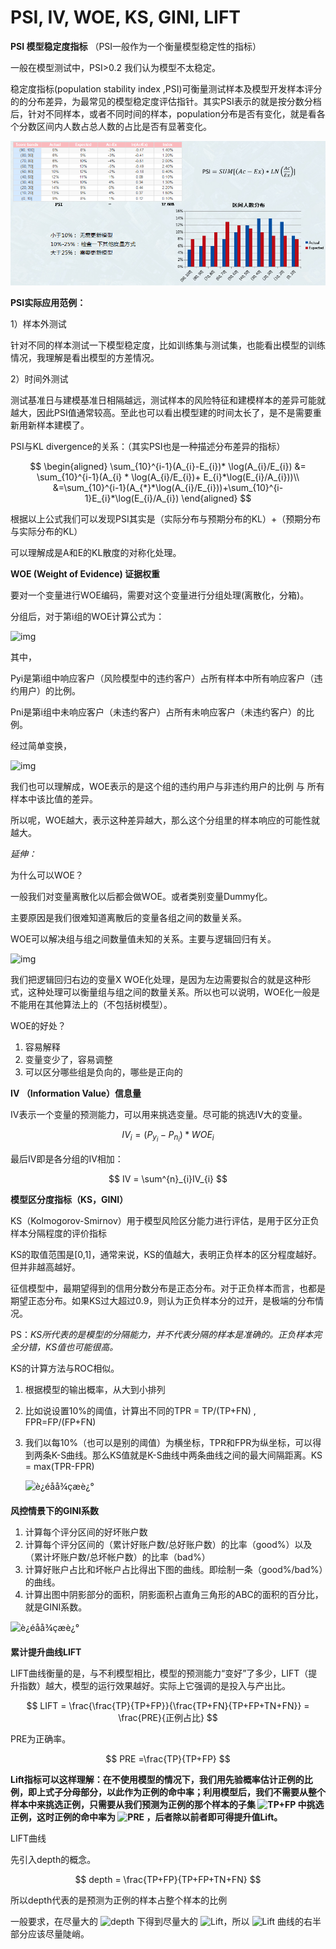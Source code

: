 # PSI, IV, WOE, KS, GINI, LIFT

**PSI 模型稳定度指标** （PSI一般作为一个衡量模型稳定性的指标）

一般在模型测试中，PSI&gt;0.2 我们认为模型不太稳定。

稳定度指标\(population stability index ,PSI\)可衡量测试样本及模型开发样本评分的的分布差异，为最常见的模型稳定度评估指针。其实PSI表示的就是按分数分档后，针对不同样本，或者不同时间的样本，population分布是否有变化，就是看各个分数区间内人数占总人数的占比是否有显著变化。

![](../../.gitbook/assets/image%20%2854%29.png)

**PSI实际应用范例：**

1）样本外测试

针对不同的样本测试一下模型稳定度，比如训练集与测试集，也能看出模型的训练情况，我理解是看出模型的方差情况。

2）时间外测试

测试基准日与建模基准日相隔越远，测试样本的风险特征和建模样本的差异可能就越大，因此PSI值通常较高。至此也可以看出模型建的时间太长了，是不是需要重新用新样本建模了。

PSI与KL divergence的关系：（其实PSI也是一种描述分布差异的指标）

$$
\begin{aligned}
\sum_{10}^{i-1}(A_{i}-E_{i})* \log(A_{i}/E_{i}) 
&= \sum_{10}^{i-1}(A_{i} * \log(A_{i}/E_{i})+ E_{i}*\log(E_{i}/A_{i}))\\
&=\sum_{10}^{i-1}(A_{*}*\log(A_{i}/E_{i}))+\sum_{10}^{i-1}E_{i}*\log(E_{i}/A_{i})
\end{aligned}
$$

根据以上公式我们可以发现PSI其实是（实际分布与预期分布的KL）+（预期分布与实际分布的KL）

可以理解成是A和E的KL散度的对称化处理。

**WOE \(Weight of Evidence\) 证据权重**

要对一个变量进行WOE编码，需要对这个变量进行分组处理\(离散化，分箱\)。

分组后，对于第i组的WOE计算公式为：

![img](https://img-blog.csdn.net/20160302153928222)

其中，

Pyi是第i组中响应客户（风险模型中的违约客户）占所有样本中所有响应客户（违约用户）的比例。

Pni是第i组中未响应客户（未违约客户）占所有未响应客户（未违约客户）的比例。

经过简单变换，

![img](https://img-blog.csdn.net/20160302154019081)

我们也可以理解成，WOE表示的是这个组的违约用户与非违约用户的比例 与 所有样本中该比值的差异。

所以呢，WOE越大，表示这种差异越大，那么这个分组里的样本响应的可能性就越大。

_延伸：_

为什么可以WOE？

一般我们对变量离散化以后都会做WOE。或者类别变量Dummy化。

主要原因是我们很难知道离散后的变量各组之间的数量关系。

WOE可以解决组与组之间数量值未知的关系。主要与逻辑回归有关。

![img](https://pic1.zhimg.com/80/v2-f238f0ac063dcff201ee0acb57fb037c_hd.jpg)

我们把逻辑回归右边的变量X WOE化处理，是因为左边需要拟合的就是这种形式，这种处理可以衡量组与组之间的数量关系。所以也可以说明，WOE化一般是不能用在其他算法上的（不包括树模型）。

WOE的好处？

1. 容易解释
2. 变量变少了，容易调整
3. 可以区分哪些组是负向的，哪些是正向的

**IV （Information Value）信息量**

IV表示一个变量的预测能力，可以用来挑选变量。尽可能的挑选IV大的变量。

$$
IV_{i} = (P_{y_{i}}-P_{n_{i}}) * WOE_{i}
$$

最后IV即是各分组的IV相加：

$$
IV = \sum^{n}_{i}IV_{i}
$$

**模型区分度指标（KS，GINI）**

KS（Kolmogorov-Smirnov）用于模型风险区分能力进行评估，是用于区分正负样本分隔程度的评价指标

KS的取值范围是\[0,1\]，通常来说，KS的值越大，表明正负样本的区分程度越好。但并非越高越好。

征信模型中，最期望得到的信用分数分布是正态分布。对于正负样本而言，也都是期望正态分布。如果KS过大超过0.9，则认为正负样本分的过开，是极端的分布情况。

PS：_KS所代表的是模型的分隔能力，并不代表分隔的样本是准确的。正负样本完全分错，KS值也可能很高。_

KS的计算方法与ROC相似。

1. 根据模型的输出概率，从大到小排列
2. 比如说设置10%的阈值，计算出不同的TPR = TP/\(TP+FN\) , FPR=FP/\(FP+FN\)
3. 我们以每10%（也可以是别的阈值）为横坐标，TPR和FPR为纵坐标，可以得到两条K-S曲线。那么KS值就是K-S曲线中两条曲线之间的最大间隔距离。KS = max\(TPR-FPR\)

   ![&#xE8;&#xBF;&#x99;&#xE9;&#x87;&#x8C;&#xE5;&#x86;&#x99;&#xE5;&#x9B;&#xBE;&#xE7;&#x89;&#x87;&#xE6;&#x8F;&#x8F;&#xE8;&#xBF;&#xB0;](https://img-blog.csdn.net/20171012171557401?watermark/2/text/aHR0cDovL2Jsb2cuY3Nkbi5uZXQvdTAxMzQyMTYyOQ==/font/5a6L5L2T/fontsize/400/fill/I0JBQkFCMA==/dissolve/70/gravity/SouthEast)

**风控情景下的GINI系数**

1. 计算每个评分区间的好坏账户数
2. 计算每个评分区间的（累计好账户数/总好账户数）的比率（good%）以及 （累计坏账户数/总坏帐户数）的比率（bad%）
3. 计算好账户占比和坏帐户占比得出下图的曲线。即绘制一条（good%/bad%）的曲线。
4. 计算出图中阴影部分的面积，阴影面积占直角三角形的ABC的面积的百分比，就是GINI系数。

![&#xE8;&#xBF;&#x99;&#xE9;&#x87;&#x8C;&#xE5;&#x86;&#x99;&#xE5;&#x9B;&#xBE;&#xE7;&#x89;&#x87;&#xE6;&#x8F;&#x8F;&#xE8;&#xBF;&#xB0;](https://img-blog.csdn.net/20171012171836445?watermark/2/text/aHR0cDovL2Jsb2cuY3Nkbi5uZXQvdTAxMzQyMTYyOQ==/font/5a6L5L2T/fontsize/400/fill/I0JBQkFCMA==/dissolve/70/gravity/SouthEast)

**累计提升曲线LIFT**

LIFT曲线衡量的是，与不利模型相比，模型的预测能力“变好”了多少，LIFT（提升指数）越大，模型的运行效果越好。实际上它强调的是投入与产出比。

$$
LIFT = \frac{\frac{TP}{TP+FP}}{\frac{TP+FN}{TP+FP+TN+FN}} = \frac{PRE}{正例占比}
$$

PRE为正确率。

$$
PRE =\frac{TP}{TP+FP}
$$

**Lift指标可以这样理解：**在不使用模型的情况下，我们用先验概率估计正例的比例，即上式子分母部分，以此作为正例的命中率；利用模型后，我们不需要从整个样本中来挑选正例，只需要从我们预测为正例的那个样本的子集 ![TP+FP](https://www.zhihu.com/equation?tex=TP%2BFP) 中挑选正例，这时正例的命中率为 ![PRE](https://www.zhihu.com/equation?tex=PRE) ，后者除以前者即可得提升值**Lift。**

LIFT曲线

先引入depth的概念。

$$
depth = \frac{TP+FP}{TP+FP+TN+FN}
$$

所以depth代表的是预测为正例的样本占整个样本的比例

一般要求，在尽量大的 ![depth](https://www.zhihu.com/equation?tex=depth) 下得到尽量大的 ![Lift](https://www.zhihu.com/equation?tex=Lift)，所以 ![Lift](https://www.zhihu.com/equation?tex=Lift) 曲线的右半部分应该尽量陡峭。

